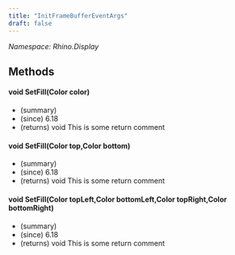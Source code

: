 ```yaml
---
title: "InitFrameBufferEventArgs"
draft: false
---
```


*Namespace: Rhino.Display*
## Methods
#### void SetFill(Color color)
- (summary) 
- (since) 6.18
- (returns) void This is some return comment
#### void SetFill(Color top,Color bottom)
- (summary) 
- (since) 6.18
- (returns) void This is some return comment
#### void SetFill(Color topLeft,Color bottomLeft,Color topRight,Color bottomRight)
- (summary) 
- (since) 6.18
- (returns) void This is some return comment
